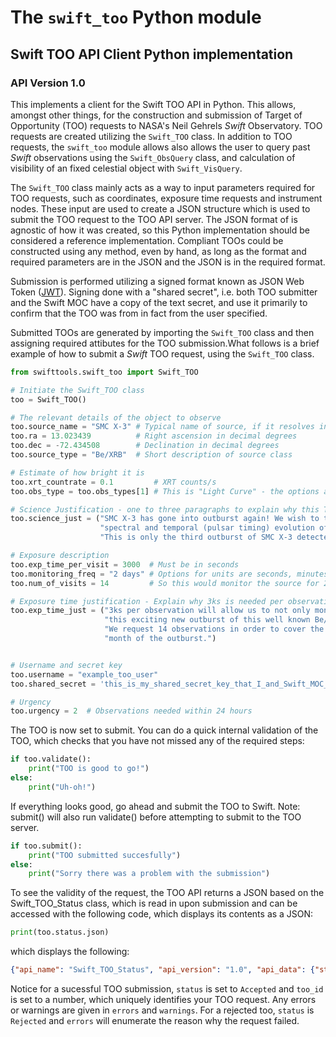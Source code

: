 # The `swift_too` Python module

## Swift TOO API Client Python implementation

### API Version 1.0

This implements a client for the Swift TOO API in Python. This allows, amongst other things, for the construction and submission of Target of Opportunity (TOO) requests to NASA's Neil Gehrels *Swift* Observatory. TOO requests are created utilizing the `Swift_TOO` class. In addition to TOO requests, the `swift_too` module allows also allows the user to query past *Swift* observations using the `Swift_ObsQuery` class, and calculation of visibility of an fixed celestial object with `Swift_VisQuery`. 

The `Swift_TOO` class mainly acts as a way to input parameters required for TOO requests, such as coordinates, exposure time requests and instrument nodes. These input are used to create a JSON structure which is used to submit the TOO request to the TOO API server. The JSON format of is agnostic of how it was created, so this Python implementation should be considered a reference implementation. Compliant TOOs could be constructed using any method, even by hand, as long as the format and required parameters are in the JSON and the JSON is in the required format.

Submission is performed utilizing a signed format known as JSON Web Token ([JWT](http://jwt.io)). Signing done with a "shared secret", i.e. both TOO submitter and the Swift MOC have a copy of the text secret, and use it primarily to confirm that the TOO was from in fact from the user specified.

Submitted TOOs are generated by importing the `Swift_TOO` class and then assigning required attibutes for the TOO submission.What follows is a brief example of how to submit a *Swift* TOO request, using the `Swift_TOO` class.

```python
from swifttools.swift_too import Swift_TOO

# Initiate the Swift_TOO class
too = Swift_TOO()

# The relevant details of the object to observe
too.source_name = "SMC X-3" # Typical name of source, if it resolves in Simbad, all the better
too.ra = 13.023439          # Right ascension in decimal degrees
too.dec = -72.434508        # Declination in decimal degrees
too.source_type = "Be/XRB"  # Short description of source class

# Estimate of how bright it is
too.xrt_countrate = 0.1         # XRT counts/s
too.obs_type = too.obs_types[1] # This is "Light Curve" - the options are:["Spectroscopy","Light Curve","Position","Timing"]

# Science Justification - one to three paragraphs to explain why this TOO request should be accepted
too.science_just = ("SMC X-3 has gone into outburst again! We wish to track the flux, "
                    "spectral and temporal (pulsar timing) evolution of this outburst. "
                    "This is only the third outburst of SMC X-3 detected since 1980. ")

# Exposure description
too.exp_time_per_visit = 3000  # Must be in seconds
too.monitoring_freq = "2 days" # Options for units are seconds, minutes, hours, days, weeks, orbit
too.num_of_visits = 14         # So this would monitor the source for 28 days.

# Exposure time justification - Explain why 3ks is needed per observation.
too.exp_time_just = ("3ks per observation will allow us to not only monitor " 
                     "this exciting new outburst of this well known Be/XRB. "
                     "We request 14 observations in order to cover the first "
                     "month of the outburst.")


# Username and secret key
too.username = "example_too_user"
too.shared_secret = 'this_is_my_shared_secret_key_that_I_and_Swift_MOC_have'

# Urgency
too.urgency = 2  # Observations needed within 24 hours
```

The TOO is now set to submit. You can do a quick internal validation of the TOO, which checks that you have not missed any of the required steps:

```python
if too.validate():
    print("TOO is good to go!")
else:
    print("Uh-oh!")
```

If everything looks good, go ahead and submit the TOO to Swift. Note: submit() will also run validate() before attempting to submit to the TOO server. 

```python
if too.submit():
    print("TOO submitted succesfully")
else:
    print("Sorry there was a problem with the submission")
```

To see the validity of the request, the TOO API returns a JSON based on the Swift_TOO_Status class, which is read in upon submission and can be accessed with the following code, which displays its contents as a JSON:

```python
print(too.status.json)
```

which displays the following:

```json
{"api_name": "Swift_TOO_Status", "api_version": "1.0", "api_data": {"status": "Accepted", "too_id": 13332, "errors": [], "warnings": []}}
```

Notice for a sucessful TOO submission, `status` is set to `Accepted` and `too_id` is set to a number, which uniquely identifies your TOO request. Any errors or warnings are given in `errors` and `warnings`. For a rejected too, `status` is `Rejected` and `errors` will enumerate the reason why the request failed.
